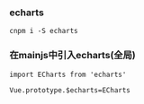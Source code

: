 ### echarts

```
cnpm i -S echarts
```

### 在mainjs中引入echarts(全局)

```
import ECharts from 'echarts'

Vue.prototype.$echarts=ECharts
```

